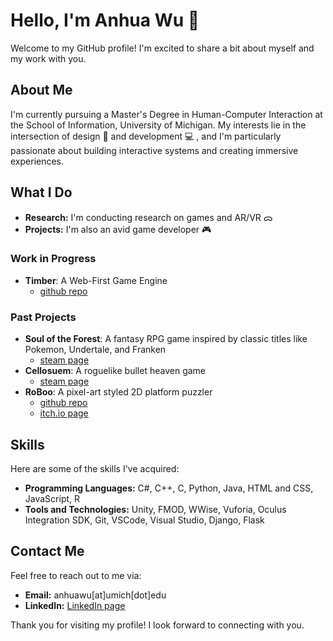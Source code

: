 # Hello, I'm Anhua Wu 👋

Welcome to my GitHub profile! I'm excited to share a bit about myself and my work with you.

## About Me

I'm currently pursuing a Master's Degree in Human-Computer Interaction at the School of Information, University of Michigan. My interests lie in the intersection of design 🎨 and development 💻 , and I'm particularly passionate about building interactive systems and creating immersive experiences.

## What I Do

- **Research:** I'm conducting research on games and AR/VR ᯅ
- **Projects:** I'm also an avid game developer 🎮
### Work in Progress
  - **Timber**: A Web-First Game Engine
    - [github repo](https://github.com/ayarger/timber)
### Past Projects
  - **Soul of the Forest**: A fantasy RPG game inspired by classic titles like Pokemon, Undertale, and Franken
    - [steam page](https://store.steampowered.com/app/2880650/Soul_of_the_Forest/)
  - **Cellosuem**: A roguelike bullet heaven game
    - [steam page](https://store.steampowered.com/app/2557580/Cellosseum/?curator_clanid=1114354)  
  - **RoBoo**: A pixel-art styled 2D platform puzzler
    - [github repo](https://github.com/AnhuaW/RoBoo)
    - [itch.io page](https://dame-dane.itch.io/roboo)

## Skills

Here are some of the skills I've acquired:

- **Programming Languages:** C#, C++, C, Python, Java, HTML and CSS, JavaScript, R
- **Tools and Technologies:** Unity, FMOD, WWise, Vuforia, Oculus Integration SDK, Git, VSCode, Visual Studio, Django, Flask

## Contact Me

Feel free to reach out to me via:

- **Email:** anhuawu[at]umich[dot]edu
- **LinkedIn:** [LinkedIn page](https://www.linkedin.com/in/anhua-wu/)

Thank you for visiting my profile! I look forward to connecting with you.
